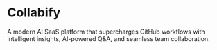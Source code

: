 # Collabify
A modern AI SaaS platform that supercharges GitHub workflows with intelligent insights, AI-powered Q&amp;A, and seamless team collaboration.
